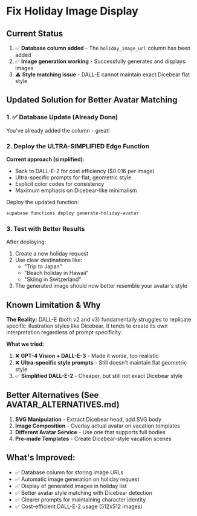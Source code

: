 # Fix Holiday Image Display

## Current Status
1. ✅ **Database column added** - The `holiday_image_url` column has been added
2. ✅ **Image generation working** - Successfully generates and displays images
3. ⚠️  **Style matching issue** - DALL-E cannot maintain exact Dicebear flat style

## Updated Solution for Better Avatar Matching

### 1. ✅ Database Update (Already Done)
You've already added the column - great!

### 2. Deploy the ULTRA-SIMPLIFIED Edge Function

**Current approach (simplified):**
- Back to DALL-E-2 for cost efficiency ($0.016 per image)
- Ultra-specific prompts for flat, geometric style
- Explicit color codes for consistency
- Maximum emphasis on Dicebear-like minimalism

Deploy the updated function:
```bash
supabase functions deploy generate-holiday-avatar
```

### 3. Test with Better Results
After deploying:
1. Create a new holiday request
2. Use clear destinations like:
   - "Trip to Japan"
   - "Beach holiday in Hawaii"
   - "Skiing in Switzerland"
3. The generated image should now better resemble your avatar's style

## Known Limitation & Why

**The Reality:** DALL-E (both v2 and v3) fundamentally struggles to replicate specific illustration styles like Dicebear. It tends to create its own interpretation regardless of prompt specificity.

**What we tried:**
1. ❌ **GPT-4 Vision + DALL-E-3** - Made it worse, too realistic
2. ❌ **Ultra-specific style prompts** - Still doesn't maintain flat geometric style
3. ✅ **Simplified DALL-E-2** - Cheaper, but still not exact Dicebear style

## Better Alternatives (See AVATAR_ALTERNATIVES.md)

1. **SVG Manipulation** - Extract Dicebear head, add SVG body
2. **Image Composition** - Overlay actual avatar on vacation templates
3. **Different Avatar Service** - Use one that supports full bodies
4. **Pre-made Templates** - Create Dicebear-style vacation scenes

## What's Improved:
- ✅ Database column for storing image URLs
- ✅ Automatic image generation on holiday request
- ✅ Display of generated images in holiday list
- ✅ Better avatar style matching with Dicebear detection
- ✅ Clearer prompts for maintaining character identity
- ✅ Cost-efficient DALL-E-2 usage (512x512 images)